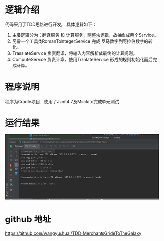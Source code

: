# 逻辑介绍
代码采用了TDD思路进行开发。
具体逻辑如下：
 1. 主要逻辑分为：翻译服务 和 计算服务，两整块逻辑，故抽象成两个Service。 
 2. 另需一个工具类RomanToIntegerService 完成 罗马数字到阿拉伯数字的转化。
 3. TranslateService 负责翻译，将输入内容解析成最终的计算规则。
 4. ComputeService 负责计算，使用TranlateService 形成的规则初始化而后完成计算。

# 程序说明
程序为Gradle项目，使用了Junit4.7及Mockito完成单元测试

# 运行结果
![运行结果](https://github.com/wangyushuai/TDD-MerchantsGrideToTheGalaxy/blob/master/result.png)


# github 地址
https://github.com/wangyushuai/TDD-MerchantsGrideToTheGalaxy
 
 
 
